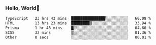 
### Hello, World🐤

<!--START_SECTION:waka-->

```txt
TypeScript   23 hrs 43 mins  ███████████████░░░░░░░░░░   60.08 %
HTML         13 hrs 23 mins  ████████▒░░░░░░░░░░░░░░░░   33.94 %
Prisma       1 hr 48 mins    █░░░░░░░░░░░░░░░░░░░░░░░░   04.60 %
SCSS         32 mins         ▒░░░░░░░░░░░░░░░░░░░░░░░░   01.36 %
Other        0 secs          ░░░░░░░░░░░░░░░░░░░░░░░░░   00.01 %
```

<!--END_SECTION:waka-->
